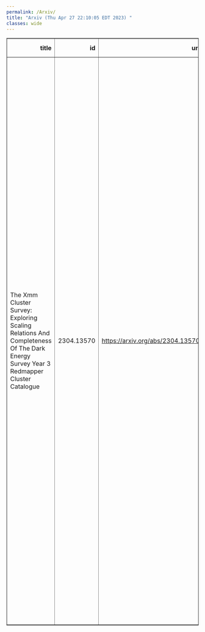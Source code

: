 ```yaml
---
permalink: /Arxiv/
title: "Arxiv (Thu Apr 27 22:10:05 EDT 2023) "
classes: wide
---
```

<table border="1" class="dataframe">
  <thead>
    <tr style="text-align: right;">
      <th>title</th>
      <th>id</th>
      <th>url</th>
      <th>authors</th>
      <th>Local Authors</th>
    </tr>
  </thead>
  <tbody>
    <tr>
      <td>The Xmm Cluster Survey: Exploring Scaling Relations And Completeness Of   The Dark Energy Survey Year 3 Redmapper Cluster Catalogue</td>
      <td>2304.13570</td>
      <td><a href="https://arxiv.org/abs/2304.13570" target="_blank">https://arxiv.org/abs/2304.13570</a></td>
      <td>E. W. Upsdell, P. A. Giles, A. K. Romer, R. Wilkinson, D. J. Turner, M. Hilton, E. Rykoff, A. Farahi, S. Bhargava, T. Jeltema, M. Klein, A. Bermeo, C. A. Collins, L. Ebrahimpour, D. Hollowood, R. G. Mann, M. Manolopoulou, C. J. Miller, P. J. Rooney, Martin Sahlén, J. P. Stott, P. T. P. Viana, S. Allam, O. Alves, D. Bacon, E. Bertin, S. Bocquet, D. Brooks, D. L. Burke, M. Carrasco Kind, J. Carretero, M. Costanzi, L. N. Da Costa, M. E. S. Pereira, J. De Vicente, S. Desai, H. T. Diehl, J. P. Dietrich, S. Everett, I. Ferrero, J. Frieman, J. García-Bellido, D. W. Gerdes, G. Gutierrez, S. R. Hinton, K. Honscheid, D. J. James, K. Kuehn, N. Kuropatkin, M. Lima, J. L. Marshall, J. Mena-Fern, F. Menanteau, R. Miquel, J. J. Mohr, R. L. C. Ogando, A. Pieres, M. Raveri, M. Rodriguez-Monroy, E. Sanchez, V. Scarpine, I. Sevilla-Noarbe, M. Smith, E. Suchyta, M. E. C. Swanson, G. Tarle, C. To, N. Weaverdyck, J. Weller, P. Wiseman</td>
      <td>Chun-Hao To, Klaus Honscheid, Michael Rizzo Smith</td>
    </tr>
  </tbody>
</table>